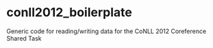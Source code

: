 # conll2012_boilerplate
Generic code for reading/writing data for the CoNLL 2012 Coreference Shared Task
